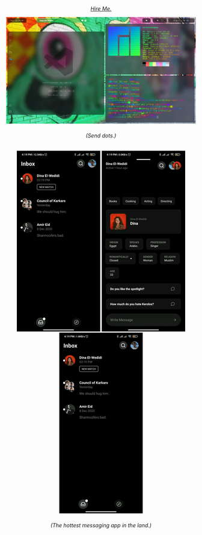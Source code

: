 <p align="center">
  <a href="https://www.upwork.com/freelancers/~0154713a070c8d3b1f"><i>Hire Me.</i></a>
</p>
 
![A Screenshot of a Linux Desktop](https://github.com/ItsKerolos/ItsKerolos/raw/master/2020-10-08-095454_1366x768_scrot.png)

<h6 align="center"><i>(Send dots.)</i></h6>

<p align="center">
  <img src="https://github.com/ItsKerolos/ItsKerolos/raw/master/chat-view.gif" alt="Abram's Chat View"></img>
  <img src="https://github.com/ItsKerolos/ItsKerolos/raw/master/profile-view.gif" alt="Abram's Profile View"></img>
  <img src="https://github.com/ItsKerolos/ItsKerolos/raw/master/group-view.gif" alt="Abram's Group Chat View"></img>
  <!--<img src="https://github.com/ItsKerolos/ItsKerolos/raw/master/messaging-view.gif" alt"=Abram's Messaging Experience"></img>-->
</p>

<h6 align="center"><i>(The hottest messaging app in the land.)</i></h6>
